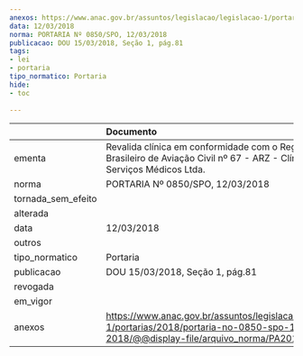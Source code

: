 ```yaml
---
anexos: https://www.anac.gov.br/assuntos/legislacao/legislacao-1/portarias/2018/portaria-no-0850-spo-12-03-2018/@@display-file/arquivo_norma/PA2018-0850.pdf
data: 12/03/2018
norma: PORTARIA Nº 0850/SPO, 12/03/2018
publicacao: DOU 15/03/2018, Seção 1, pág.81
tags:
- lei
- portaria
tipo_normatico: Portaria
hide: 
- toc 
 
---
```


|                    | Documento                                                                                                                                            |
|:-------------------|:-----------------------------------------------------------------------------------------------------------------------------------------------------|
| ementa             | Revalida clínica em conformidade com o Regulamento Brasileiro de Aviação Civil nº 67 - ARZ - Clínica de Serviços Médicos Ltda.                       |
| norma              | PORTARIA Nº 0850/SPO, 12/03/2018                                                                                                                     |
| tornada_sem_efeito |                                                                                                                                                      |
| alterada           |                                                                                                                                                      |
| data               | 12/03/2018                                                                                                                                           |
| outros             |                                                                                                                                                      |
| tipo_normatico     | Portaria                                                                                                                                             |
| publicacao         | DOU 15/03/2018, Seção 1, pág.81                                                                                                                      |
| revogada           |                                                                                                                                                      |
| em_vigor           |                                                                                                                                                      |
| anexos             | https://www.anac.gov.br/assuntos/legislacao/legislacao-1/portarias/2018/portaria-no-0850-spo-12-03-2018/@@display-file/arquivo_norma/PA2018-0850.pdf |